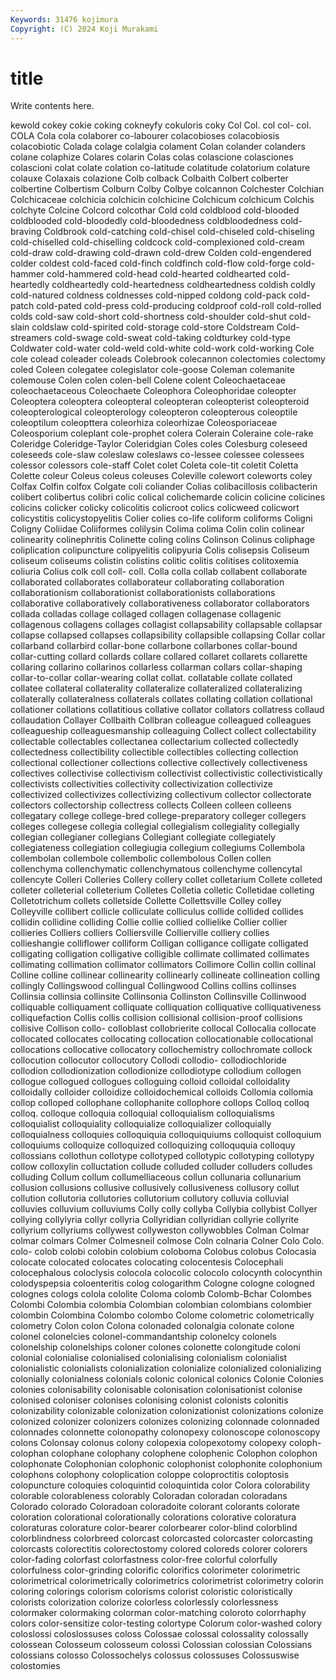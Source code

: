 ```yaml
---
Keywords: 31476 kojimura
Copyright: (C) 2024 Koji Murakami
---
```


# title

Write contents here.



kewold cokey cokie coking cokneyfy cokuloris coky Col
Col. col col- col. COLA Cola cola colaborer co-labourer colacobioses
colacobiosis colacobiotic Colada colage colalgia colament Colan colander colanders colane
colaphize Colares colarin Colas colas colascione colasciones colascioni colat colate
colation co-latitude colatitude colatorium colature colauxe Colaxais colazione Colb colback
Colbaith Colbert colberter colbertine Colbertism Colburn Colby Colbye colcannon Colchester
Colchian Colchicaceae colchicia colchicin colchicine Colchicum colchicum Colchis colchyte Colcine
Colcord colcothar Cold cold coldblood cold-blooded coldblooded cold-bloodedly cold-bloodedness coldbloodedness
cold-braving Coldbrook cold-catching cold-chisel cold-chiseled cold-chiseling cold-chiselled cold-chiselling coldcock cold-complexioned
cold-cream cold-draw cold-drawing cold-drawn cold-drew Colden cold-engendered colder coldest cold-faced
cold-finch coldfinch cold-flow cold-forge cold-hammer cold-hammered cold-head cold-hearted coldhearted cold-heartedly
coldheartedly cold-heartedness coldheartedness coldish coldly cold-natured coldness coldnesses cold-nipped coldong
cold-pack cold-patch cold-pated cold-press cold-producing coldproof cold-roll cold-rolled colds cold-saw
cold-short cold-shortness cold-shoulder cold-shut cold-slain coldslaw cold-spirited cold-storage cold-store Coldstream
Cold-streamers cold-swage cold-sweat cold-taking coldturkey cold-type Coldwater cold-water cold-weld cold-white
cold-work cold-working Cole cole colead coleader coleads Colebrook colecannon colectomies
colectomy coled Coleen colegatee colegislator cole-goose Coleman colemanite colemouse Colen
colen colen-bell Colene colent Coleochaetaceae coleochaetaceous Coleochaete Coleophora Coleophoridae coleopter
Coleoptera coleoptera coleopteral coleopteran coleopterist coleopteroid coleopterological coleopterology coleopteron coleopterous
coleoptile coleoptilum coleopttera coleorhiza coleorhizae Coleosporiaceae Coleosporium coleplant cole-prophet colera
Colerain Coleraine cole-rake Coleridge Coleridge-Taylor Coleridgian Coles coles Colesburg coleseed
coleseeds cole-slaw coleslaw coleslaws co-lessee colessee colessees colessor colessors cole-staff
Colet colet Coleta cole-tit coletit Coletta Colette coleur Coleus coleus
coleuses Coleville colewort coleworts coley Colfax Colfin colfox Colgate coli
coliander Colias colibacillosis colibacterin colibert colibertus colibri colic colical colichemarde
colicin colicine colicines colicins colicker colicky colicolitis colicroot colics colicweed
colicwort colicystitis colicystopyelitis Colier colies co-life coliform coliforms Coligni Coligny
Coliidae Coliiformes colilysin Colima colima Colin colin colinear colinearity colinephritis
Colinette coling colins Colinson Colinus coliphage coliplication colipuncture colipyelitis colipyuria
Colis colisepsis Coliseum coliseum coliseums colistin colistins colitic colitis colitises
colitoxemia coliuria Colius colk coll coll- coll. Colla colla collab
collabent collaborate collaborated collaborates collaborateur collaborating collaboration collaborationism collaborationist collaborationists
collaborations collaborative collaboratively collaborativeness collaborator collaborators collada colladas collage collaged
collagen collagenase collagenic collagenous collagens collages collagist collapsability collapsable collapsar
collapse collapsed collapses collapsibility collapsible collapsing Collar collar collarband collarbird
collar-bone collarbone collarbones collar-bound collar-cutting collard collards collare collared collaret
collarets collarette collaring collarino collarinos collarless collarman collars collar-shaping collar-to-collar
collar-wearing collat collat. collatable collate collated collatee collateral collaterality collateralize
collateralized collateralizing collaterally collateralness collaterals collates collating collation collational collationer
collations collatitious collative collator collators collatress collaud collaudation Collayer Collbaith
Collbran colleague colleagued colleagues colleagueship colleaguesmanship colleaguing Collect collect collectability
collectable collectables collectanea collectarium collected collectedly collectedness collectibility collectible collectibles
collecting collection collectional collectioner collections collective collectively collectiveness collectives collectivise
collectivism collectivist collectivistic collectivistically collectivists collectivities collectivity collectivization collectivize collectivized
collectivizes collectivizing collectivum collector collectorate collectors collectorship collectress collects Colleen
colleen colleens collegatary college college-bred college-preparatory colleger collegers colleges collegese
collegia collegial collegialism collegiality collegially collegian collegianer collegians Collegiant collegiate
collegiately collegiateness collegiation collegiugia collegium collegiums Collembola collembolan collembole collembolic
collembolous Collen collen collenchyma collenchymatic collenchymatous collenchyme collencytal collencyte Colleri
Colleries Collery collery collet colletarium Collete colleted colleter colleterial colleterium
Colletes Colletia colletic Colletidae colleting Colletotrichum collets colletside Collette Collettsville
Colley colley Colleyville collibert collicle colliculate colliculus collide collided collides
collidin collidine colliding Collie collie collied collielike Collier collier collieries
Colliers colliers Colliersville Collierville colliery collies collieshangie colliflower colliform Colligan
colligance colligate colligated colligating colligation colligative colligible collimate collimated collimates
collimating collimation collimator collimators Collimore Collin collin collinal Colline colline
collinear collinearity collinearly collineate collineation colling collingly Collingswood collingual Collingwood
Collins collins collinses Collinsia collinsia collinsite Collinsonia Collinston Collinsville Collinwood
colliquable colliquament colliquate colliquation colliquative colliquativeness colliquefaction Collis collis collision
collisional collision-proof collisions collisive Collison collo- colloblast collobrierite collocal Collocalia
collocate collocated collocates collocating collocation collocationable collocational collocations collocative collocatory
collochemistry collochromate collock collocution collocutor collocutory Collodi collodio- collodiochloride collodion
collodionization collodionize collodiotype collodium collogen collogue collogued collogues colloguing colloid
colloidal colloidality colloidally colloider colloidize colloidochemical colloids Collomia collomia collop
colloped collophane collophanite collophore collops Colloq colloq colloq. colloque colloquia
colloquial colloquialism colloquialisms colloquialist colloquiality colloquialize colloquializer colloquially colloquialness colloquies
colloquiquia colloquiquiums colloquist colloquium colloquiums colloquize colloquized colloquizing colloququia colloquy
collossians collothun collotype collotyped collotypic collotyping collotypy collow colloxylin colluctation
collude colluded colluder colluders colludes colluding Collum collum collumelliaceous collun
collunaria collunarium collusion collusions collusive collusively collusiveness collusory collut collution
collutoria collutories collutorium collutory colluvia colluvial colluvies colluvium colluviums Colly
colly collyba Collybia collybist Collyer collying collylyria collyr collyria Collyridian
collyridian collyrie collyrite collyrium collyriums collywest collyweston collywobbles Colman Colmar
colmar colmars Colmer Colmesneil colmose Coln colnaria Colner Colo Colo.
colo- colob colobi colobin colobium coloboma Colobus colobus Colocasia colocate
colocated colocates colocating colocentesis Colocephali colocephalous coloclysis colocola colocolic colocolo
colocynth colocynthin colodyspepsia coloenteritis colog cologarithm Cologne cologne cologned colognes
cologs colola cololite Coloma colomb Colomb-Bchar Colombes Colombi Colombia colombia
Colombian colombian colombians colombier colombin Colombina Colombo colombo Colome colometric
colometrically colometry Colon colon Colona colonaded colonalgia colonate colone colonel
colonelcies colonel-commandantship colonelcy colonels colonelship colonelships coloner colones colonette colongitude
coloni colonial colonialise colonialised colonialising colonialism colonialist colonialistic colonialists colonialization
colonialize colonialized colonializing colonially colonialness colonials colonic colonical colonics Colonie
Colonies colonies colonisability colonisable colonisation colonisationist colonise colonised coloniser colonises
colonising colonist colonists colonitis colonizability colonizable colonization colonizationist colonizations colonize
colonized colonizer colonizers colonizes colonizing colonnade colonnaded colonnades colonnette colonopathy
colonopexy colonoscope colonoscopy colons Colonsay colonus colony colopexia colopexotomy colopexy
coloph- colophan colophane colophany colophene colophenic Colophon colophon colophonate Colophonian
colophonic colophonist colophonite colophonium colophons colophony coloplication coloppe coloproctitis coloptosis
colopuncture coloquies coloquintid coloquintida color Colora colorability colorable colorableness colorably
Coloradan coloradan coloradans Colorado colorado Coloradoan coloradoite colorant colorants colorate
coloration colorational colorationally colorations colorative coloratura coloraturas colorature color-bearer colorbearer
color-blind colorblind colorblindness colorbreed colorcast colorcasted colorcaster colorcasting colorcasts colorectitis
colorectostomy colored coloreds colorer colorers color-fading colorfast colorfastness color-free colorful
colorfully colorfulness color-grinding colorific colorifics colorimeter colorimetric colorimetrical colorimetrically colorimetrics
colorimetrist colorimetry colorin coloring colorings colorism colorisms colorist coloristic coloristically
colorists colorization colorize colorless colorlessly colorlessness colormaker colormaking colorman color-matching
coloroto colorrhaphy colors color-sensitize color-testing colortype Colorum color-washed colory coloslossi
coloslossuses coloss Colossae colossal colossality colossally colossean Colosseum colosseum colossi
Colossian colossian Colossians colossians colosso Colossochelys colossus colossuses Colossuswise colostomies
